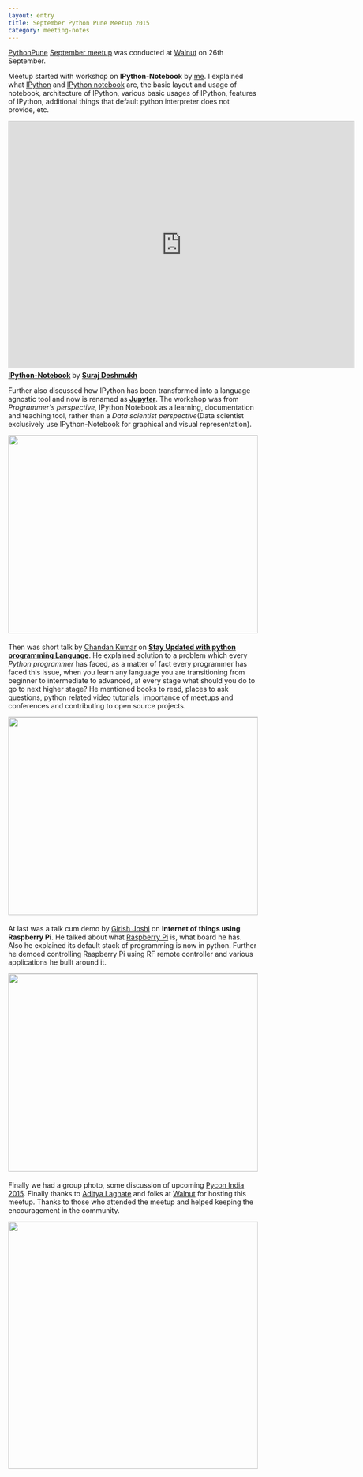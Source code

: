 ```yaml
---
layout: entry
title: September Python Pune Meetup 2015
category: meeting-notes
---
```


[PythonPune](http://www.meetup.com/PythonPune/) [September meetup](http://www.meetup.com/PythonPune/events/225424060/) was conducted at [Walnut](http://getwalnut.com) on 26th September.

Meetup started with workshop on **IPython-Notebook** by [me](https://twitter.com/surajssd009005). I explained what [IPython](http://ipython.org/) and [IPython notebook](http://ipython.org/notebook.html) are, the basic layout and usage of notebook, architecture of IPython, various basic usages of IPython, features of IPython, additional things that default python interpreter does not provide, etc.

<iframe src="http://nbviewer.jupyter.org/format/slides/github/surajssd/blog_post/blob/master/talks/IPython_20150926_python_pune.ipynb#/" width="700" height="500" frameborder="0" marginwidth="0" marginheight="0" scrolling="no"
style="border:1px solid #CCC;border-width:1px 1px 0;margin-bottom:5px"
allowfullscreen="true"> </iframe> <div style="margin-bottom:5px"> <strong> <a href="http://nbviewer.jupyter.org/format/slides/github/surajssd/blog_post/blob/master/talks/IPython_20150926_python_pune.ipynb#/" title="IPython-Notebook" target="_blank">IPython-Notebook</a> </strong> by <strong><a href="https://deshmukhsuraj.wordpress.com/" target="_blank">Suraj Deshmukh</a></strong> </div>

Further also discussed how IPython has been transformed into a language agnostic tool and now is renamed as **[Jupyter](https://jupyter.org/)**. The workshop was from *Programmer's perspective*, IPython Notebook as a learning, documentation and teaching tool, rather than a *Data scientist perspective*(Data scientist exclusively use IPython-Notebook for graphical and visual representation).

<img src="https://fbcdn-sphotos-b-a.akamaihd.net/hphotos-ak-xfp1/v/t1.0-9/12043071_1197620480255522_4106031076764588781_n.jpg?oh=ddf27765bf92d6992f0cbf7b3367cc58&oe=56A38C17&__gda__=1452898375_dc9653ce2f13bc2f6593a5fbba86f1a9" width="700"
height="400" style="border:1px solid #CCC;border-width:1px 1px 0;margin-bottom:5px">


Then was short talk by [Chandan Kumar](https://twitter.com/ciypro/) on **[Stay Updated with python programming Language](https://etherpad.openstack.org/p/meetup_notes)**. He explained solution to a problem which every *Python programmer* has faced, as a matter of fact every programmer has faced this issue, when you learn any language you are transitioning from beginner to intermediate to advanced, at every stage what should you do to go to next higher stage? He mentioned books to read, places to ask questions, python related video tutorials, importance of meetups and conferences and contributing to open source projects.

<img src="http://photos4.meetupstatic.com/photos/event/9/f/9/9/highres_442360857.jpeg" width="700"
height="400" style="border:1px solid #CCC;border-width:1px 1px 0;margin-bottom:5px">


At last was a talk cum demo by [Girish Joshi](https://twitter.com/girish946) on **Internet of things using Raspberry Pi**. He talked about what [Raspberry Pi](https://www.raspberrypi.org/) is, what board he has. Also he explained its default stack of programming is now in python. Further he demoed controlling Raspberry Pi using RF remote controller and various applications he built around it.

<img src="https://fbcdn-sphotos-g-a.akamaihd.net/hphotos-ak-xft1/v/t1.0-9/12032170_1197620436922193_1478401118298070032_n.jpg?oh=60ba795a0a6f35da51da9b7679ddece5&oe=565E5A9B&__gda__=1453042682_82eb6f96a06163c75bead00caf30193d" width="700"
height="400" style="border:1px solid #CCC;border-width:1px 1px 0;margin-bottom:5px">


Finally we had a group photo, some discussion of upcoming [Pycon India 2015](https://in.pycon.org/2015/). Finally thanks to [Aditya Laghate](https://twitter.com/thinrhino) and folks at [Walnut](http://getwalnut.com) for hosting this meetup. Thanks to those who attended the meetup and helped keeping the encouragement in the community.

<img src="http://photos1.meetupstatic.com/photos/event/9/f/8/4/highres_442360836.jpeg" width="700"
height="500" style="border:1px solid #CCC;border-width:1px 1px 0;margin-bottom:5px">
